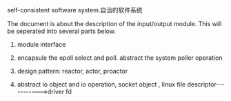 
self-consistent software system.自洽的软件系统

The document is about the description of the input/output module.
This will be seperated into several parts below.
1. module interface

2. encapsule the epoll select and poll.
   abstract the system poller operation

3. design pattern: reactor, actor, proactor

4. abstract io object and io operation, socket object , linux file descriptor----------->driver fd
   
